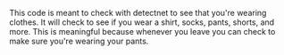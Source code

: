 This code is meant to check with detectnet to see that you're wearing clothes.
It will check to see if you wear a shirt, socks, pants, shorts, and more.
This is meaningful because whenever you leave you can check to make sure you're wearing your pants.
